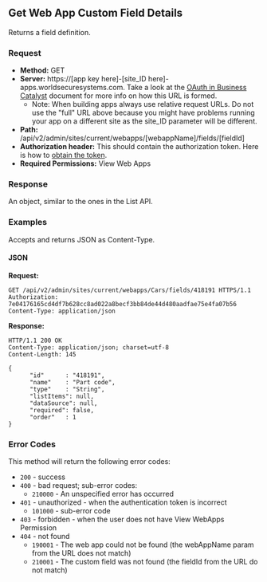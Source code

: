 ## Get Web App Custom Field Details

Returns a field definition.

### Request

* **Method:** GET
* **Server:**  https://[app key here]-[site_ID here]-apps.worldsecuresystems.com. Take a look at the [OAuth in Business Catalyst](http://developers.businesscatalyst.com/developer-documentation/oauth-in-bc.html) document for more info on how this URL is formed.
  * Note: When building apps always use relative request URLs. Do not use the "full" URL above because you might have problems running your app on a different site as the site_ID parameter will be different.
* **Path:** /api/v2/admin/sites/current/webapps/[webappName]/fields/[fieldId]
* **Authorization header:** This should contain the authorization token. Here is how to [obtain the token](http://developers.businesscatalyst.com/developer-documentation/oauth-in-bc.html).
* **Required Permissions:** View Web Apps

### Response

An object, similar to the ones in the List API.

### Examples

Accepts and returns JSON as Content-Type.

#### JSON

**Request:**
~~~
GET /api/v2/admin/sites/current/webapps/Cars/fields/418191 HTTPS/1.1
Authorization: 7e04176165cd4df7b628cc8ad022a8becf3bb84de44d480aadfae75e4fa07b56
Content-Type: application/json
~~~

**Response:**

~~~
HTTP/1.1 200 OK
Content-Type: application/json; charset=utf-8
Content-Length: 145
 
{
      "id"      : "418191",
      "name"    : "Part code",
      "type"    : "String",
      "listItems": null,
      "dataSource": null,
      "required": false,
      "order"   : 1
}
~~~

### Error Codes

This method will return the following error codes:

* `200` - success
* `400` - bad request; sub-error codes:
  * `210000` - An unspecified error has occurred
* `401` - unauthorized - when the authentication token is incorrect
	* `101000` - sub-error code
* `403` - forbidden - when the user does not have View WebApps Permission
* `404` - not found
	* `190001` - The web app could not be found (the webAppName param from the URL does not match)
	* `210001` - The custom field was not found (the fieldId from the URL do not match)
